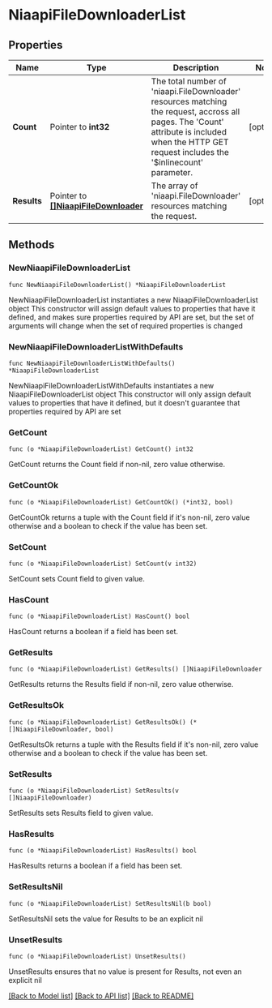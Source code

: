 # NiaapiFileDownloaderList

## Properties

Name | Type | Description | Notes
------------ | ------------- | ------------- | -------------
**Count** | Pointer to **int32** | The total number of &#39;niaapi.FileDownloader&#39; resources matching the request, accross all pages. The &#39;Count&#39; attribute is included when the HTTP GET request includes the &#39;$inlinecount&#39; parameter. | [optional] 
**Results** | Pointer to [**[]NiaapiFileDownloader**](niaapi.FileDownloader.md) | The array of &#39;niaapi.FileDownloader&#39; resources matching the request. | [optional] 

## Methods

### NewNiaapiFileDownloaderList

`func NewNiaapiFileDownloaderList() *NiaapiFileDownloaderList`

NewNiaapiFileDownloaderList instantiates a new NiaapiFileDownloaderList object
This constructor will assign default values to properties that have it defined,
and makes sure properties required by API are set, but the set of arguments
will change when the set of required properties is changed

### NewNiaapiFileDownloaderListWithDefaults

`func NewNiaapiFileDownloaderListWithDefaults() *NiaapiFileDownloaderList`

NewNiaapiFileDownloaderListWithDefaults instantiates a new NiaapiFileDownloaderList object
This constructor will only assign default values to properties that have it defined,
but it doesn't guarantee that properties required by API are set

### GetCount

`func (o *NiaapiFileDownloaderList) GetCount() int32`

GetCount returns the Count field if non-nil, zero value otherwise.

### GetCountOk

`func (o *NiaapiFileDownloaderList) GetCountOk() (*int32, bool)`

GetCountOk returns a tuple with the Count field if it's non-nil, zero value otherwise
and a boolean to check if the value has been set.

### SetCount

`func (o *NiaapiFileDownloaderList) SetCount(v int32)`

SetCount sets Count field to given value.

### HasCount

`func (o *NiaapiFileDownloaderList) HasCount() bool`

HasCount returns a boolean if a field has been set.

### GetResults

`func (o *NiaapiFileDownloaderList) GetResults() []NiaapiFileDownloader`

GetResults returns the Results field if non-nil, zero value otherwise.

### GetResultsOk

`func (o *NiaapiFileDownloaderList) GetResultsOk() (*[]NiaapiFileDownloader, bool)`

GetResultsOk returns a tuple with the Results field if it's non-nil, zero value otherwise
and a boolean to check if the value has been set.

### SetResults

`func (o *NiaapiFileDownloaderList) SetResults(v []NiaapiFileDownloader)`

SetResults sets Results field to given value.

### HasResults

`func (o *NiaapiFileDownloaderList) HasResults() bool`

HasResults returns a boolean if a field has been set.

### SetResultsNil

`func (o *NiaapiFileDownloaderList) SetResultsNil(b bool)`

 SetResultsNil sets the value for Results to be an explicit nil

### UnsetResults
`func (o *NiaapiFileDownloaderList) UnsetResults()`

UnsetResults ensures that no value is present for Results, not even an explicit nil

[[Back to Model list]](../README.md#documentation-for-models) [[Back to API list]](../README.md#documentation-for-api-endpoints) [[Back to README]](../README.md)


